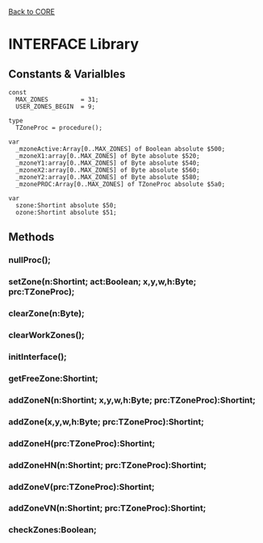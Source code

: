 [Back to CORE](core.md)
# INTERFACE Library

## Constants & Varialbles

```
const
  MAX_ZONES         = 31;
  USER_ZONES_BEGIN  = 9;

type
  TZoneProc = procedure();

var
  _mzoneActive:Array[0..MAX_ZONES] of Boolean absolute $500;
  _mzoneX1:array[0..MAX_ZONES] of Byte absolute $520;
  _mzoneY1:array[0..MAX_ZONES] of Byte absolute $540;
  _mzoneX2:array[0..MAX_ZONES] of Byte absolute $560;
  _mzoneY2:array[0..MAX_ZONES] of Byte absolute $580;
  _mzonePROC:Array[0..MAX_ZONES] of TZoneProc absolute $5a0;

var
  szone:Shortint absolute $50;
  ozone:Shortint absolute $51;
```

## Methods

### nullProc();

### setZone(n:Shortint; act:Boolean; x,y,w,h:Byte; prc:TZoneProc);

### clearZone(n:Byte);

### clearWorkZones();

### initInterface();

### getFreeZone:Shortint;

### addZoneN(n:Shortint; x,y,w,h:Byte; prc:TZoneProc):Shortint;

### addZone(x,y,w,h:Byte; prc:TZoneProc):Shortint;

### addZoneH(prc:TZoneProc):Shortint;

### addZoneHN(n:Shortint; prc:TZoneProc):Shortint;

### addZoneV(prc:TZoneProc):Shortint;

### addZoneVN(n:Shortint; prc:TZoneProc):Shortint;

### checkZones:Boolean;
